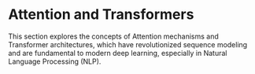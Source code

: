 # Attention and Transformers

This section explores the concepts of Attention mechanisms and Transformer architectures, which have revolutionized sequence modeling and are fundamental to modern deep learning, especially in Natural Language Processing (NLP).